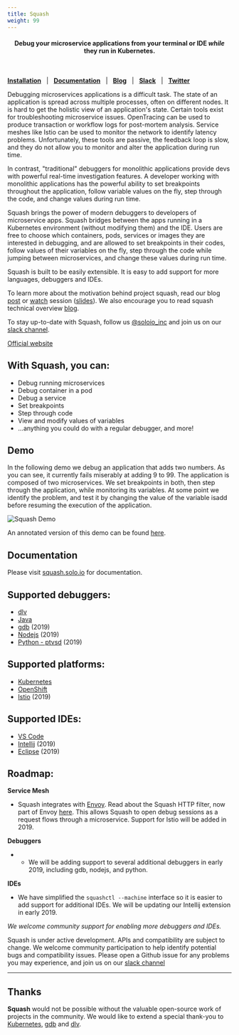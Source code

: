 ```yaml
---
title: Squash
weight: 99
---
```


<h4 align="center">Debug your microservice applications from your terminal or IDE <i>while</i> they run in Kubernetes.</h4>
<BR>

[**Installation**](https://squash.solo.io/overview/) &nbsp; |
&nbsp; [**Documentation**](https://squash.solo.io) &nbsp; |
&nbsp; [**Blog**](https://medium.com/solo-io/squash-microservices-debugger-5023e27533de) &nbsp; |
&nbsp; [**Slack**](https://slack.solo.io) &nbsp; |
&nbsp; [**Twitter**](https://twitter.com/soloio_inc)

Debugging microservices applications is a difficult task. The state of an application is spread across multiple processes, often on different nodes. It is hard to get the holistic view of an application's state. Certain tools exist for troubleshooting microservice issues. OpenTracing can be used to produce transaction or workflow logs for post-mortem analysis. Service meshes like Istio can be used to monitor the network to identify latency problems. Unfortunately, these tools are passive, the feedback loop is slow, and they do not allow you to monitor and alter the application during run time.

In contrast, "traditional" debuggers for monolithic applications provide devs with powerful real-time investigation features. A developer working with monolithic applications has the powerful ability to set breakpoints throughout the application, follow variable values on the fly, step through the code, and change values during run time.

Squash brings the power of modern debuggers to developers of microservice apps. Squash bridges between the apps running in a Kubernetes environment (without modifying them) and the IDE. Users are free to choose which containers, pods, services or images they are interested in debugging, and are allowed to set breakpoints in their codes, follow values of their variables on the fly, step through the code while jumping between microservices, and change these values during run time.

Squash is built to be easily extensible. It is easy to add support for more languages, debuggers and IDEs.

To learn more about the motivation behind project squash, read our blog [post](https://medium.com/solo-io/squash-microservices-debugger-5023e27533de) or [watch](https://www.infoq.com/presentations/squash-microservices-container) session ([slides](https://www.slideshare.net/IditLevine/debugging-microservices-qcon-2017)). We also encourage you to read squash technical overview [blog](https://medium.com/solo-io/technical-introduction-to-squash-399e0c0c54b).

To stay up-to-date with Squash, follow us [@soloio_inc](https://twitter.com/soloio_inc) and join us on our [slack channel](http://slack.solo.io).

[Official website](https://squash.solo.io)

## With Squash, you can:

* Debug running microservices
* Debug container in a pod
* Debug a service
* Set breakpoints
* Step through code
* View and modify values of variables
* ...anything you could do with a regular debugger, and more!

## Demo

In the following demo we debug an application that adds two numbers. As you can see, it currently fails miserably at adding 9 to 99. The application is composed of two microservices. We set breakpoints in both, then step through the application, while monitoring its variables. At some point we identify the problem, and test it by changing the value of the variable isadd before resuming the execution of the application.

<img src="images/squash-demo-2.gif" alt="Squash Demo" />

An annotated version of this demo can be found [here](https://youtu.be/5aNPfwVvLvA).

## Documentation

Please visit [squash.solo.io](https://squash.solo.io) for documentation.

## Supported debuggers:

* [dlv](https://github.com/derekparker/delve)
* [Java](http://docs.oracle.com/javase/7/docs/technotes/guides/jpda/jdwp-spec.html)
* [gdb](https://www.gnu.org/software/gdb/) (2019)
* [Nodejs](https://nodejs.org/api/debugger.html) (2019)
* [Python - ptvsd](https://code.visualstudio.com/docs/python/debugging) (2019)

## Supported platforms:

* [Kubernetes](https://kubernetes.io)
* [OpenShift](https://www.openshift.com/)
* [Istio](https://istio.io) (2019)

## Supported IDEs:

* [VS Code](https://github.com/solo-io/squash/tree/master/editor/vscode)
* [Intellij](https://github.com/solo-io/squash-intellij) (2019)
* [Eclipse](https://eclipse.org/ide/) (2019)

## Roadmap:

**Service Mesh**

* Squash integrates with [Envoy](https://www.envoyproxy.io). Read about the Squash HTTP filter, now part of Envoy [here](https://www.envoyproxy.io/docs/envoy/latest/configuration/http_filters/squash_filter.html). This allows Squash to open debug sessions as a request flows through a microservice. Support for Istio will be added in 2019.

**Debuggers**

* - We will be adding support to several additional debuggers in early 2019, including gdb, nodejs, and python.

**IDEs**

* We have simplified the `squashctl --machine` interface so it is easier to add support for additional IDEs. We will be updating our Intellij extension in early 2019.

*We welcome community support for enabling more debuggers and IDEs.*

Squash is under active development. APIs and compatibility are subject to change. We welcome community participation to help identify potential bugs and compatibility issues. Please open a Github issue for any problems you may experience, and join us on our [slack channel](http://slack.solo.io)

---

## Thanks

**Squash** would not be possible without the valuable open-source work of projects in the community. We would like to extend a special thank-you to [Kubernetes](https://kubernetes.io), [gdb](https://www.gnu.org/software/gdb/) and [dlv](https://github.com/derekparker/delve).
